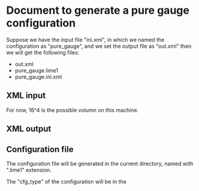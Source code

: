 # Document to generate a pure gauge configuration

Suppose we have the input file "ini.xml", in which we named the configuration as "pure_gauge", and we set the output file as "out.xml" then we will get the following files:

* out.xml
* pure_gauge.lime1
* pure_gauge.ini.xml


## XML input

For now, 16^4 is the possible volumn on this machine.



## XML output


## Configuration file

The configuration file will be generated in the current directory, named with ".lime1" extension.

The "cfg_type" of the configuration will be in the 